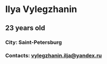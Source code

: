 # Ilya Vylegzhanin 

## 23 years old

### City: Saint-Petersburg
### Contacts: vylegzhanin.ilja@yandex.ru